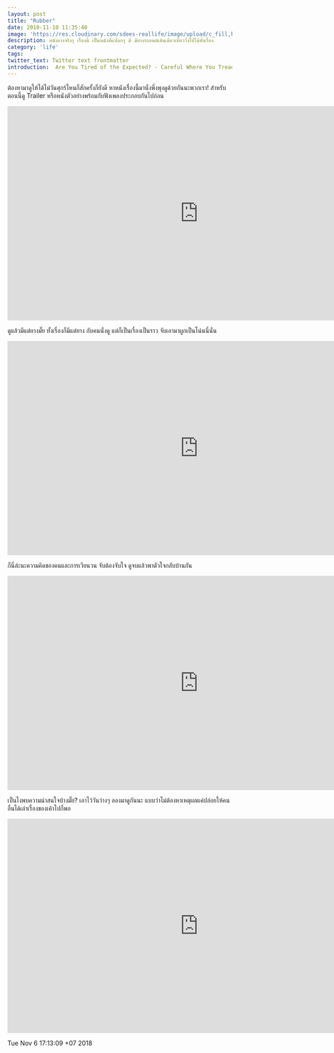 ```yaml
---
layout: post
title: "Rubber"
date: 2010-11-10 11:35:40
image: 'https://res.cloudinary.com/sdees-reallife/image/upload/c_fill,h_315,w_600/v1541674824/rubber-easy-rest-inn.jpg'
description: หนังยางจริงๆ เรื่องนี้ เป็นหนังที่แปลกๆ ดี มียางรถยนต์เส้นเดียวเที่ยววิ่งไปได้ทั้งเรื่อง
category: 'life'
tags:
twitter_text: Twitter text frontmatter
introduction:  Are You Tired of the Expected? - Careful Where You Tread.
---
```

ต้องหามาดูให้ได้ไม่วันศุกร์ไหนก็สักครั้งก็ยังดี หาหนังเรื่องนี้มานั่งพึ่งพุงดูด้วยกันนะพวกเรา! สำหรับตอนนี้ดู Trailer หรือหนังตัวอย่างพร้อมกับฟังเพลงประกอบกันไปก่อน

<iframe width="853" height="480" src="https://www.youtube.com/embed/IVZ0B4iDS8w" frameborder="0" allow="accelerometer; autoplay; encrypted-media; gyroscope; picture-in-picture" allowfullscreen></iframe>

ดูแล้วมีแต่ยางมั๊ย ทั้งเรื่องก็มีแต่ยาง กับคนนั่งดู แต่ก็เป็นเรื่องเป็นราว จับเอามาผูกเป็นโน่นนี่นั่น

<iframe width="853" height="480" src="https://www.youtube.com/embed/6s2uiPubmoA" frameborder="0" allow="accelerometer; autoplay; encrypted-media; gyroscope; picture-in-picture" allowfullscreen></iframe>

ก็นี่ล่ะนะความคิดของคนและการเวียนวน จับต้องจับใจ ดูจบแล้วพาตัวใจกลับบ้านกัน

<iframe width="853" height="480" src="https://www.youtube.com/embed/0m0KPqqnbqg?list=PLdwwXinKvHa_xqOmT3amqJNPB6Xt2JB9z" frameborder="0" allow="accelerometer; autoplay; encrypted-media; gyroscope; picture-in-picture" allowfullscreen></iframe>

เป็นไงพบความน่าสนใจบ้างมั๊ย? เอาไว้วันว่างๆ ลองมาดูกันนะ แบบว่าไม่ต้องหาเหตุผลแค่ปล่อยให้คนอื่นได้เล่าเรื่องของเค้าไปก็พอ

<iframe width="853" height="480" src="https://www.youtube.com/embed/fagfZnBpZfU?list=PLdwwXinKvHa_xqOmT3amqJNPB6Xt2JB9z" frameborder="0" allow="accelerometer; autoplay; encrypted-media; gyroscope; picture-in-picture" allowfullscreen></iframe>

Tue Nov  6 17:13:09 +07 2018
